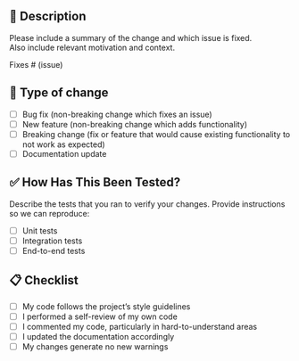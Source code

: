## 📖 Description

Please include a summary of the change and which issue is fixed.  
Also include relevant motivation and context.

Fixes # (issue)

## 📝 Type of change

- [ ] Bug fix (non-breaking change which fixes an issue)
- [ ] New feature (non-breaking change which adds functionality)
- [ ] Breaking change (fix or feature that would cause existing functionality to not work as expected)
- [ ] Documentation update

## ✅ How Has This Been Tested?

Describe the tests that you ran to verify your changes. Provide instructions so we can reproduce:

- [ ] Unit tests
- [ ] Integration tests
- [ ] End-to-end tests

## 📋 Checklist

- [ ] My code follows the project’s style guidelines
- [ ] I performed a self-review of my own code
- [ ] I commented my code, particularly in hard-to-understand areas
- [ ] I updated the documentation accordingly
- [ ] My changes generate no new warnings
